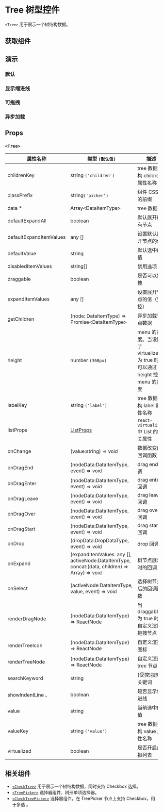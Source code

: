 # Tree 树型控件

`<Tree>` 用于展示一个树结构数据。

## 获取组件

<!--{include:(components/tree/fragments/import.md)}-->

## 演示

### 默认

<!--{include:`basic.md`}-->

### 显示缩进线

<!--{include:`show-indent-line.md`}-->

### 可拖拽

<!--{include:`draggable.md`}-->

### 异步加载

<!--{include:`async.md`}-->

## Props

<!--{include:(_common/types/data-item-type.md)}-->
<!--{include:(components/tree/fragments/drop-data-type.md)}-->

### `<Tree>`

| 属性名称                | 类型 `(默认值)`                                                                               | 描述                                                                            |
| ----------------------- | --------------------------------------------------------------------------------------------- | ------------------------------------------------------------------------------- |
| childrenKey             | string `('children')`                                                                         | tree 数据结构 children 属性名称                                                 |
| classPrefix             | string`('picker')`                                                                            | 组件 CSS 类的前缀                                                               |
| data \*                 | Array&lt;DataItemType&gt;                                                                     | tree 数据                                                                       |
| defaultExpandAll        | boolean                                                                                       | 默认展开所有节点                                                                |
| defaultExpandItemValues | any []                                                                                        | 设置默认展开节点的值                                                            |
| defaultValue            | string                                                                                        | 默认选中的值                                                                    |
| disabledItemValues      | string[]                                                                                      | 禁用选项                                                                        |
| draggable               | boolean                                                                                       | 是否可以拖拽                                                                    |
| expandItemValues        | any []                                                                                        | 设置展开节点的值（受控）                                                        |
| getChildren             | (node: DataItemType) => Promise&lt;DataItemType&gt;                                           | 异步加载节点数据                                                                |
| height                  | number `(360px)`                                                                              | menu 的高度。当设置了 virtualized 为 true 时， 可以通过 height 控制 menu 的高度 |
| labelKey                | string `('label')`                                                                            | tree 数据结构 label 属性名称                                                    |
| listProps               | [ListProps][listprops]                                                                        | `react-virtualized` 中 List 的相关属性                                          |
| onChange                | (value:string) => void                                                                        | 数据改变的回调函数                                                              |
| onDragEnd               | (nodeData:DataItemType, event) => void                                                        | drag end 回调                                                                   |
| onDragEnter             | (nodeData:DataItemType, event) => void                                                        | drag enter 回调                                                                 |
| onDragLeave             | (nodeData:DataItemType, event) => void                                                        | drag leave 回调                                                                 |
| onDragOver              | (nodeData:DataItemType, event) => void                                                        | drag over 回调                                                                  |
| onDragStart             | (nodeData:DataItemType, event) => void                                                        | drag start 回调                                                                 |
| onDrop                  | (dropData:DropDataType, event) => void                                                        | drop 回调                                                                       |
| onExpand                | (expandItemValues: any [], activeNode:DataItemType, concat:(data, children) => Array) => void | 树节点展示时的回调                                                              |
| onSelect                | (activeNode:DataItemType, value, event) => void                                               | 选择树节点后的回调函数                                                          |
| renderDragNode          | (nodeData:DataItemType) => ReactNode                                                          | 当 draggable 为 true 时，自定义渲染拖拽节点                                     |
| renderTreeIcon          | (nodeData:DataItemType) => ReactNode                                                          | 自定义渲染 图标                                                                 |
| renderTreeNode          | (nodeData:DataItemType) => ReactNode                                                          | 自定义渲染 tree 节点                                                            |
| searchKeyword           | string                                                                                        | (受控)搜索关键词                                                                |
| showIndentLine 、       | boolean                                                                                       | 是否显示缩进线                                                                  |
| value                   | string                                                                                        | 当前选中的值                                                                    |
| valueKey                | string `('value')`                                                                            | tree 数据结构 value 属性名称                                                    |
| virtualized             | boolean                                                                                       | 是否开启虚拟列表                                                                |

## 相关组件

- [`<CheckTree>`](/zh/components/check-tree) 用于展示一个树结构数据，同时支持 Checkbox 选择。
- [`<TreePicker>`](/zh/components/tree-picker) 选择器组件，树形单项选择器。
- [`<CheckTreePicker>`](/zh/components/check-tree-picker) 选择器组件，在 TreePicker 节点上支持 Checkbox，用于多选 。

[listprops]: https://github.com/bvaughn/react-virtualized/blob/master/docs/List.md#prop-types

